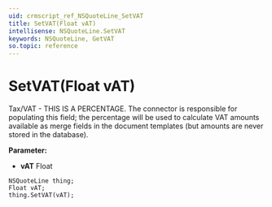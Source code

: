 ```yaml
---
uid: crmscript_ref_NSQuoteLine_SetVAT
title: SetVAT(Float vAT)
intellisense: NSQuoteLine.SetVAT
keywords: NSQuoteLine, GetVAT
so.topic: reference
---
```


# SetVAT(Float vAT)

Tax/VAT - THIS IS A PERCENTAGE. The connector is responsible for populating this field; the percentage will be used to calculate VAT amounts available as merge fields in the document templates (but amounts are never stored in the database).

**Parameter:** 
 - **vAT** Float

```crmscript
NSQuoteLine thing;
Float vAT;
thing.SetVAT(vAT);
```

